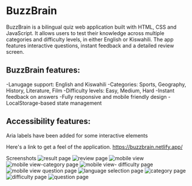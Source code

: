 # BuzzBrain
BuzzBrain is a bilingual quiz web application built with HTML, CSS and JavaScript. It allows users to test their knowledge across multiple categories and difficulty levels, in either English or Kiswahili. The app features interactive questions, instant feedback and a detailed review screen. 

## BuzzBrain features:
-Lanugage support: English and Kiswahili
-Categories: Sports, Geography, History, Literature, Film
-Difficulty levels: Easy, Medium, Hard
-Instant feedback on answers
-Fully responsive and mobile friendly design
-LocalStorage-based state management

## Accessibility features:
Aria labels have been added for some interactive elements

Here's a link to get a feel of the application. 
https://buzzbrain.netlify.app/

Screenshots
![result page](https://github.com/user-attachments/assets/b3a9273c-b8b2-4cb7-9a8f-5b171f7e7817)
![review page](https://github.com/user-attachments/assets/c9ec0e4d-b3fc-4b59-97af-71275973a9d0)
![mobile view](https://github.com/user-attachments/assets/ca335fd6-d9c2-4146-9358-9648e7a183b2)
![mobile view-category page](https://github.com/user-attachments/assets/c093d129-7506-4aaf-aef0-be074e53f2cd)
![mobile view- difficulty page](https://github.com/user-attachments/assets/e708ead3-d190-45f2-8e6a-a8e5ea35410e)
![mobile view question page](https://github.com/user-attachments/assets/b394afbf-4e4e-485a-a33f-565349a66930)
![language selection page](https://github.com/user-attachments/assets/2557d286-2f12-426d-ba79-d80d69c73067)
![category page](https://github.com/user-attachments/assets/2a417b6d-0b71-492c-9873-4e23491ee69e)
![difficulty page](https://github.com/user-attachments/assets/a5e8c605-7d30-4358-8bc1-ed1e8b62af1f)
![question page](https://github.com/user-attachments/assets/baf9f7a2-5a49-466c-8b91-90be204dd673)

